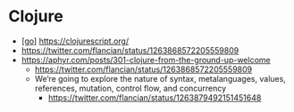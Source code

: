 # Clojure


- [[go]] https://clojurescript.org/
- https://twitter.com/flancian/status/1263868572205559809
- https://aphyr.com/posts/301-clojure-from-the-ground-up-welcome
  - https://twitter.com/flancian/status/1263868572205559809
  - We’re going to explore the nature of syntax, metalanguages, values, references, mutation, control flow, and concurrency
    - https://twitter.com/flancian/status/1263879492151451648

[//begin]: # "Autogenerated link references for markdown compatibility"
[go]: go "Go"
[//end]: # "Autogenerated link references"